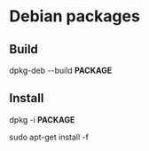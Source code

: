 # Debian packages

## Build
dpkg-deb --build __PACKAGE__

## Install
dpkg -i __PACKAGE__

sudo apt-get install -f
